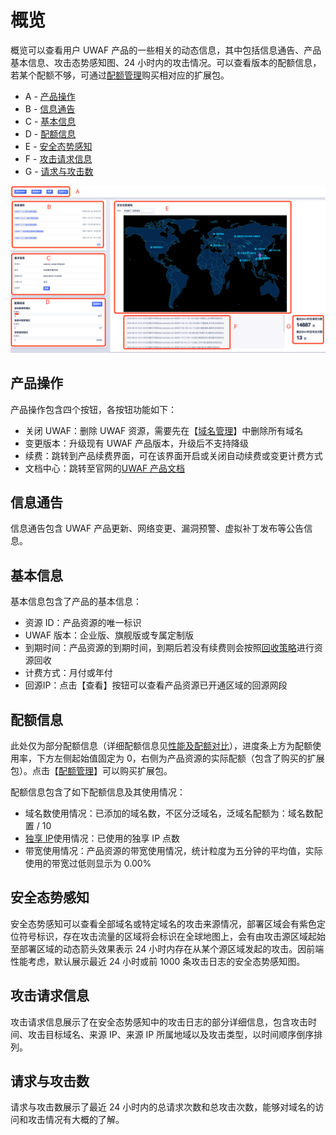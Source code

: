 # 概览

概览可以查看用户 UWAF 产品的一些相关的动态信息，其中包括信息通告、产品基本信息、攻击态势感知图、24 小时内的攻击情况。可以查看版本的配额信息，若某个配额不够，可通过[配额管理](/uewaf/features/info/Quota_management)购买相对应的扩展包。

- A - [产品操作](/uewaf/features/info/Info?id=产品操作)
- B - [信息通告](/uewaf/features/info/Info?id=信息通告)
- C - [基本信息](/uewaf/features/info/Info?id=基本信息)
- D - [配额信息](/uewaf/features/info/Info?id=配额信息)
- E - [安全态势感知](/uewaf/features/info/Info?id=安全态势感知)
- F - [攻击请求信息](/uewaf/features/info/Info?id=攻击请求信息)
- G - [请求与攻击数](/uewaf/features/info/Info?id=请求与攻击数)

![info_img_1](/images/info_img_1.png)

## 产品操作

产品操作包含四个按钮，各按钮功能如下：

- 关闭 UWAF：删除 UWAF 资源，需要先在【[域名管理](/uewaf/features/domain/Domain_set)】中删除所有域名
- 变更版本：升级现有 UWAF 产品版本，升级后不支持降级
- 续费：跳转到产品续费界面，可在该界面开启或关闭自动续费或变更计费方式
- 文档中心：跳转至官网的[UWAF 产品文档](/uewaf/README)

## 信息通告

信息通告包含 UWAF 产品更新、网络变更、漏洞预警、虚拟补丁发布等公告信息。

## 基本信息

基本信息包含了产品的基本信息：

- 资源 ID：产品资源的唯一标识
- UWAF 版本：企业版、旗舰版或专属定制版
- 到期时间：产品资源的到期时间，到期后若没有续费则会按照[回收策略](/uewaf/steer/Recycling_strategy)进行资源回收
- 计费方式：月付或年付
- <div id="back-ips"></div>回源IP：点击【查看】按钮可以查看产品资源已开通区域的回源网段

## 配额信息

此处仅为部分配额信息（详细配额信息见[性能及配额对比](/uewaf/steer/Version_selection?id=性能及配额对比)），进度条上方为配额使用率，下方左侧起始值固定为 0，右侧为产品资源的实际配额（包含了购买的扩展包）。点击【[配额管理](/uewaf/features/info/Quota_management)】可以购买扩展包。

配额信息包含了如下配额信息及其使用情况：

- 域名数使用情况：已添加的域名数，不区分泛域名，泛域名配额为：域名数配置 / 10
- [独享 IP](/uewaf/features/domain/Domain_set?id=exclusive-ip)使用情况：已使用的独享 IP 点数
- 带宽使用情况：产品资源的带宽使用情况，统计粒度为五分钟的平均值，实际使用的带宽过低则显示为 0.00%

## 安全态势感知

安全态势感知可以查看全部域名或特定域名的攻击来源情况，部署区域会有紫色定位符号标识，存在攻击流量的区域将会标识在全球地图上，会有由攻击源区域起始至部署区域的动态箭头效果表示 24 小时内存在从某个源区域发起的攻击。因前端性能考虑，默认展示最近 24 小时或前 1000 条攻击日志的安全态势感知图。

## 攻击请求信息

攻击请求信息展示了在安全态势感知中的攻击日志的部分详细信息，包含攻击时间、攻击目标域名、来源 IP、来源 IP 所属地域以及攻击类型，以时间顺序倒序排列。

## 请求与攻击数

请求与攻击数展示了最近 24 小时内的总请求次数和总攻击次数，能够对域名的访问和攻击情况有大概的了解。
